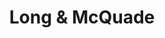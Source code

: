 ---
title: "Long & McQuade"
url: /calgary/long-and-mcquade-58-avenue-se/
shop: musical instrument
---